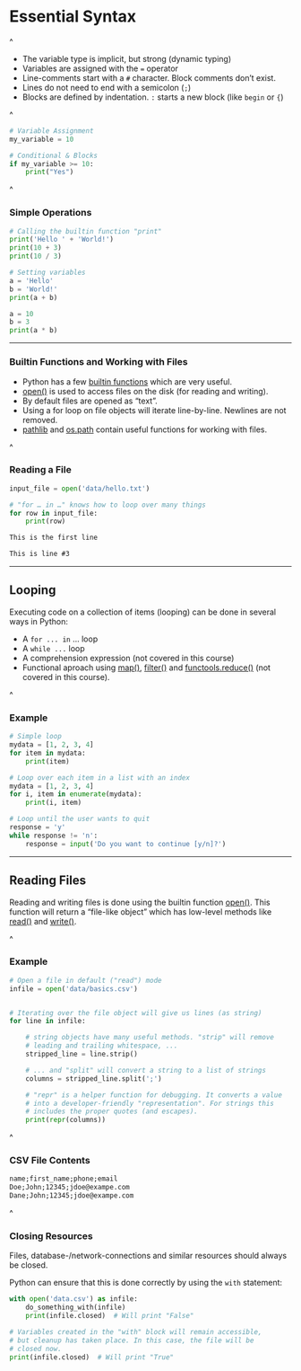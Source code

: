 # Essential Syntax

^

* The variable type is implicit, but strong (dynamic typing)
* Variables are assigned with the `=` operator
* Line-comments start with a `#` character. Block comments don’t exist.
* Lines do not need to end with a semicolon (`;`)
* Blocks are defined by indentation. `:` starts a new block (like `begin` or
  `{`)

^

```py
# Variable Assignment
my_variable = 10

# Conditional & Blocks
if my_variable >= 10:
    print("Yes")
```
^

### Simple Operations

```py
# Calling the builtin function "print"
print('Hello ' + 'World!')
print(10 + 3)
print(10 / 3)

# Setting variables
a = 'Hello'
b = 'World!'
print(a + b)

a = 10
b = 3
print(a * b)
```


---

### Builtin Functions and Working with Files

* Python has a few [builtin functions][builtins] which are very useful.
* [open()][open] is used to access files on the disk (for reading and writing).
* By default files are opened as “text”.
* Using a for loop on file objects will iterate line-by-line. Newlines are not removed.
* [pathlib][pathlib] and [os.path][path] contain useful functions for working with files.

[builtins]: https://docs.python.org/3/library/functions.html
[open]: https://docs.python.org/3/library/functions.html#open
[pathlib]: https://docs.python.org/3/library/pathlib.html#module-pathlib
[path]: https://docs.python.org/3/library/os.path.html#module-os.path
^

### Reading a File

```py
input_file = open('data/hello.txt')

# "for … in …" knows how to loop over many things
for row in input_file:
    print(row)
```
<!-- .element: data-caption="code/reading-a-file.py" -->

```txt
This is the first line

This is line #3
```
<!-- .element: data-caption="code/data/reading-a-file.txt" -->

---

## Looping

Executing code on a collection of items (looping) can be done in several ways
in Python:

* A `for ... in` ... loop
* A `while ...` loop
* A comprehension expression (not covered in this course)
* Functional aproach using [map()][map], [filter()][filter] and
  [functools.reduce()][reduce] (not covered in this course).

[map]: https://docs.python.org/3/library/functions.html#map
[filter]: https://docs.python.org/3/library/functions.html#filter
[reduce]: https://docs.python.org/3/library/functools.html#functools.reduce
^

### Example

```py
# Simple loop
mydata = [1, 2, 3, 4]
for item in mydata:
    print(item)

# Loop over each item in a list with an index
mydata = [1, 2, 3, 4]
for i, item in enumerate(mydata):
    print(i, item)

# Loop until the user wants to quit
response = 'y'
while response != 'n':
    response = input('Do you want to continue [y/n]?')
```
<!-- .element: data-caption="code/looping.py" -->


---

## Reading Files

Reading and writing files is done using the builtin function [open()][open].
This function will return a “file-like object” which has low-level methods like
[read()][read] and [write()][write].

[read]: https://docs.python.org/3/library/io.html#io.RawIOBase.read
[write]: https://docs.python.org/3/library/io.html#io.RawIOBase.write
[open]: https://docs.python.org/3/library/functions.html#open
^

### Example
```py
# Open a file in default ("read") mode
infile = open('data/basics.csv')


# Iterating over the file object will give us lines (as string)
for line in infile:

    # string objects have many useful methods. "strip" will remove
    # leading and trailing whitespace, ...
    stripped_line = line.strip()

    # ... and "split" will convert a string to a list of strings
    columns = stripped_line.split(';')

    # "repr" is a helper function for debugging. It converts a value
    # into a developer-friendly "representation". For strings this
    # includes the proper quotes (and escapes).
    print(repr(columns))
```
<!-- .element: class="smallcode" data-caption="code/read-csv.py" -->

^

### CSV File Contents

```txt
name;first_name;phone;email
Doe;John;12345;jdoe@exampe.com
Dane;John;12345;jdoe@exampe.com
```
<!-- .element: class="smallcode" data-caption="code/data/basics.csv" -->

^

### Closing Resources

Files, database-/network-connections and similar resources should always be
closed.

Python can ensure that this is done correctly by using the `with` statement:

```py
with open('data.csv') as infile:
    do_something_with(infile)
    print(infile.closed)  # Will print "False"

# Variables created in the "with" block will remain accessible,
# but cleanup has taken place. In this case, the file will be
# closed now.
print(infile.closed)  # Will print "True"
```
